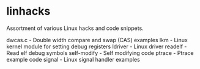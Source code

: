 linhacks
========

Assortment of various Linux hacks and code snippets.

 dwcas.c - Double width compare and swap (CAS) examples
 lkm     - Linux kernel module for setting debug registers
 ldriver - Linux driver
 readelf - Read elf debug symbols
 self-modify - Self modifying code
 ptrace  - Ptrace example code
 signal  - Linux signal handler examples
